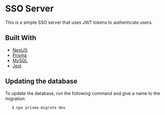 # SSO Server

This is a simple SSO server that uses JWT tokens to authenticate users.

## Built With

- [NestJS](https://github.com/nestjs/nest)
- [Prisma](https://www.prisma.io)
- [MySQL](https://www.mysql.com)
- [Jest](https://jestjs.io)

## Updating the database

To update the database, run the following command and give a name to the migration:

```bash
   $ npx prisma migrate dev
```
